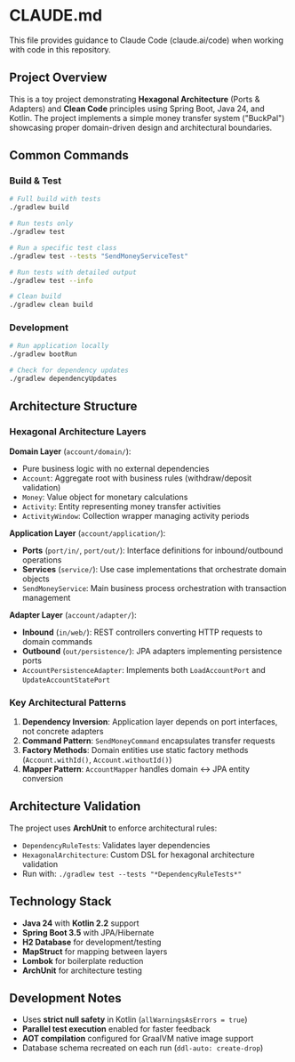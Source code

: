 # CLAUDE.md

This file provides guidance to Claude Code (claude.ai/code) when working with code in this repository.

## Project Overview

This is a toy project demonstrating **Hexagonal Architecture** (Ports & Adapters) and **Clean Code** principles using Spring Boot, Java 24, and Kotlin. The project implements a simple money transfer system ("BuckPal") showcasing proper domain-driven design and architectural boundaries.

## Common Commands

### Build & Test
```bash
# Full build with tests
./gradlew build

# Run tests only
./gradlew test

# Run a specific test class
./gradlew test --tests "SendMoneyServiceTest"

# Run tests with detailed output
./gradlew test --info

# Clean build
./gradlew clean build
```

### Development
```bash
# Run application locally
./gradlew bootRun

# Check for dependency updates
./gradlew dependencyUpdates
```

## Architecture Structure

### Hexagonal Architecture Layers

**Domain Layer** (`account/domain/`):
- Pure business logic with no external dependencies
- `Account`: Aggregate root with business rules (withdraw/deposit validation)
- `Money`: Value object for monetary calculations
- `Activity`: Entity representing money transfer activities
- `ActivityWindow`: Collection wrapper managing activity periods

**Application Layer** (`account/application/`):
- **Ports** (`port/in/`, `port/out/`): Interface definitions for inbound/outbound operations
- **Services** (`service/`): Use case implementations that orchestrate domain objects
- `SendMoneyService`: Main business process orchestration with transaction management

**Adapter Layer** (`account/adapter/`):
- **Inbound** (`in/web/`): REST controllers converting HTTP requests to domain commands
- **Outbound** (`out/persistence/`): JPA adapters implementing persistence ports
- `AccountPersistenceAdapter`: Implements both `LoadAccountPort` and `UpdateAccountStatePort`

### Key Architectural Patterns

1. **Dependency Inversion**: Application layer depends on port interfaces, not concrete adapters
2. **Command Pattern**: `SendMoneyCommand` encapsulates transfer requests
3. **Factory Methods**: Domain entities use static factory methods (`Account.withId()`, `Account.withoutId()`)
4. **Mapper Pattern**: `AccountMapper` handles domain ↔ JPA entity conversion

## Architecture Validation

The project uses **ArchUnit** to enforce architectural rules:
- `DependencyRuleTests`: Validates layer dependencies
- `HexagonalArchitecture`: Custom DSL for hexagonal architecture validation
- Run with: `./gradlew test --tests "*DependencyRuleTests*"`

## Technology Stack

- **Java 24** with **Kotlin 2.2** support
- **Spring Boot 3.5** with JPA/Hibernate
- **H2 Database** for development/testing
- **MapStruct** for mapping between layers
- **Lombok** for boilerplate reduction
- **ArchUnit** for architecture testing

## Development Notes

- Uses **strict null safety** in Kotlin (`allWarningsAsErrors = true`)
- **Parallel test execution** enabled for faster feedback
- **AOT compilation** configured for GraalVM native image support
- Database schema recreated on each run (`ddl-auto: create-drop`)